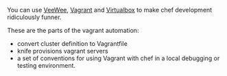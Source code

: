 You can use [VeeWee](https://raw.github.com/jedi4ever/veewee/),
[Vagrant](http://vagrantup.com) and
[Virtualbox](http://download.virtualbox.org/virtualbox/) to make chef
development ridiculously funner.


These are the parts of the vagrant automation:

* convert cluster definition to Vagrantfile
* knife provisions vagrant servers
* a set of conventions for using Vagrant with chef in a local debugging or testing environment.






